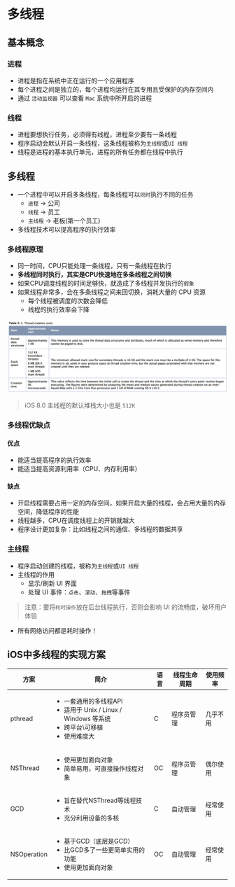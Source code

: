 # 多线程

## 基本概念

### 进程

* 进程是指在系统中正在运行的一个应用程序
* 每个进程之间是独立的，每个进程均运行在其专用且受保护的内存空间内
* 通过 `活动监视器` 可以查看 `Mac` 系统中所开启的进程

### 线程

* 进程要想执行任务，必须得有线程，进程至少要有一条线程
* 程序启动会默认开启一条线程，这条线程被称为`主线程`或`UI 线程`
* 线程是进程的基本执行单元，进程的所有任务都在线程中执行

## 多线程

* 一个进程中可以开启多条线程，每条线程可以`同时`执行不同的任务
    * `进程` -> 公司
    * `线程` -> 员工
    * `主线程` -> 老板(第一个员工)
* 多线程技术可以提高程序的执行效率

### 多线程原理

* 同一时间，CPU只能处理一条线程，只有一条线程在执行
* **多线程同时执行，其实是CPU快速地在多条线程之间切换**
* 如果CPU调度线程的时间足够快，就造成了多线程并发执行的`假象`
* 如果线程非常多，会在多条线程之间来回切换，消耗大量的 CPU 资源
    * 每个线程被调度的次数会降低
    * 线程的执行效率会下降

![](./images/multithread/创建线程开销.png)

> iOS 8.0 主线程的默认堆栈大小也是 `512K`

### 多线程优缺点

#### 优点

* 能适当提高程序的执行效率
* 能适当提高资源利用率（CPU、内存利用率）

#### 缺点

* 开启线程需要占用一定的内存空间，如果开启大量的线程，会占用大量的内存空间，降低程序的性能
* 线程越多，CPU在调度线程上的开销就越大
* 程序设计更加复杂：比如线程之间的通信、多线程的数据共享

### 主线程

* 程序启动创建的线程，被称为`主线程`或`UI 线程`
* 主线程的作用
    * 显示/刷新 UI 界面
    * 处理 UI 事件：`点击`、`滚动`、`拖拽`等事件

> 注意：要将`耗时操作`放在后台线程执行，否则会影响 UI 的流畅度，破坏用户体验

* 所有网络访问都是耗时操作！

## iOS中多线程的实现方案

| 方案 | 简介 | 语言 | 线程生命周期 | 使用频率 |
| -- | -- | -- | -- | -- |
| pthread | <ul><li>一套通用的多线程API</li><li>适用于 Unix / Linux / Windows 等系统</li><li>跨平台\可移植</li><li>使用难度大</li></ul> | C | 程序员管理 | 几乎不用 |
| NSThread | <ul><li>使用更加面向对象</li><li>简单易用，可直接操作线程对象</li></ul> | OC | 程序员管理 | 偶尔使用 |
| GCD | <ul><li>旨在替代NSThread等线程技术</li><li>充分利用设备的多核</li></ul> | C | 自动管理 | 经常使用 |
| NSOperation | <ul><li>基于GCD（底层是GCD）</li><li>比GCD多了一些更简单实用的功能</li><li>使用更加面向对象</li></ul> | OC | 自动管理 | 经常使用 |

